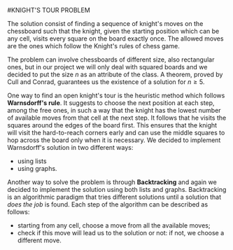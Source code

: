 #KNIGHT'S TOUR PROBLEM

The solution consist of finding a sequence of knight's moves on the chessboard such that the knight, given the starting position which can be any cell, visits every square on the board exactly once. The allowed moves are the ones which follow the Knight's rules of chess game.

The problem can involve chessboards of different size, also rectangular ones, but in our project we will only deal with squared boards and we decided to put the size $n$ as an attribute of the class. A theorem, proved by Cull and Conrad, guarantees us the existence of a solution for $n\ge 5$.

One way to find an open knight's tour is the heuristic method which follows **Warnsdorff's rule**. It suggests to choose the next position at each step, among the free ones, in such a way that the knight has the lowest number of available moves from that cell at the next step.
It follows that he visits the squares around the edges of the board first. This ensures that the knight will visit the hard-to-reach corners early and can use the middle squares to hop across the board only when it is necessary.
We decided to implement Warnsdorff's solution in two different ways:
*  using lists
*  using graphs.

Another way to solve the problem is through **Backtracking** and again we decided to implement the solution using both lists and graphs. Backtracking is an algorithmic paradigm that tries different solutions until a solution that *does the job* is found. Each step of the algorithm can be described as follows:
* starting from any cell, choose a move from all the available moves;
* check if this move will lead us to the solution or not: if not, we choose a different move. 
